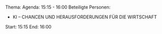 # 
Thema: 
Agenda: 15:15 - 16:00
Beteiligte Personen:
- KI – CHANCEN UND HERAUSFORDERUNGEN FÜR DIE WIRTSCHAFT

Start: 15:15
End: 16:00
